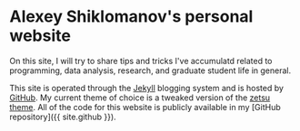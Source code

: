 # Alexey Shiklomanov's personal website

On this site, I will try to share tips and tricks I've accumulatd related to programming, data analysis, research, and graduate student life in general. 

This site is operated through the [Jekyll](http://jekyllrb.com) blogging system and is hosted by [GitHub](https://github.com). 
My current theme of choice is a tweaked version of the [zetsu theme](github.com/nandomoreirame/zetsu). 
All of the code for this website is publicly available in my [GitHub repository]({{ site.github }}).

